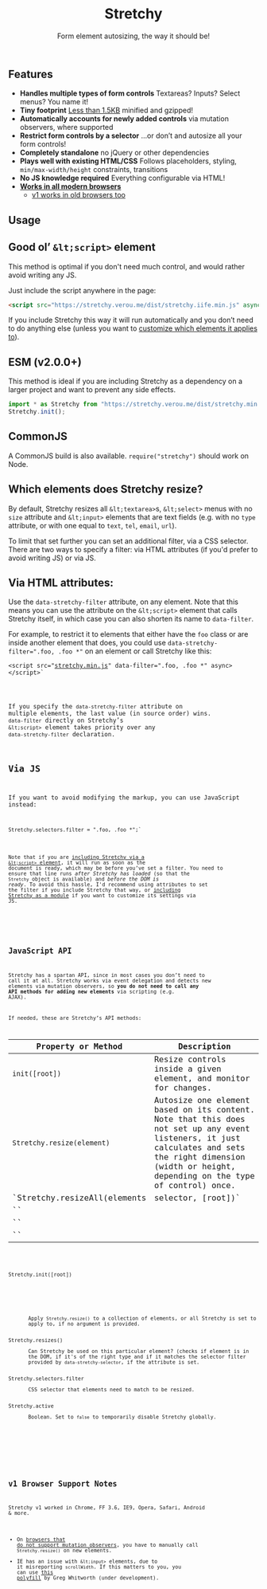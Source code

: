 <header>

# Stretchy

Form element autosizing, the way it should be!

</header>

<section>

# Features

- **Handles multiple types of form controls** Textareas? Inputs? Select menus? You name it!
- **Tiny footprint** [Less than 1.5KB](https://bundlephobia.com/package/stretchy@1.0.0) minified and gzipped!
- **Automatically accounts for newly added controls** via mutation observers, where supported
- **Restrict form controls by a selector** …or don’t and autosize all your form controls!
- **Completely standalone** no jQuery or other dependencies
- **Plays well with existing HTML/CSS** Follows placeholders, styling, `min/max-width/height` constraints, transitions
- **No JS knowledge required** Everything configurable via HTML!
- **[Works in all modern browsers](https://github.com/LeaVerou/stretchy/blob/main/.browserslistrc)**
	- [v1 works in old browsers too](#v1-browser-support)

</section>

<section id="usage">

# Usage

<section id="iife">

## Good ol’ `&lt;script>` element

This method is optimal if you don't need much control, and would rather avoid writing any JS.

Just include the script anywhere in the page:

```html
<script src="https://stretchy.verou.me/dist/stretchy.iife.min.js" async></script>
```

If you include Stretchy this way it will run automatically and you don’t need to do anything else (unless you want to [customize which elements it applies to](#filter)).

</section>

<section id="esm">

## ESM (v2.0.0+)

This method is ideal if you are including Stretchy as a dependency on a larger project and want to prevent any side effects.

```js
import * as Stretchy from "https://stretchy.verou.me/dist/stretchy.min.js";
Stretchy.init();
```

</section>

<section id="cjs">

## CommonJS

A CommonJS build is also available. `require("stretchy")` should work on Node.

</section>

</section>

<section id="filter">

# Which elements does Stretchy resize?

By default, Stretchy resizes all `&lt;textarea>`s, `&lt;select>` menus with no `size` attribute and `&lt;input>` elements that are text fields (e.g. with no `type` attribute, or with one equal to `text`, `tel`, `email`, `url`).

To limit that set further you can set an additional filter, via a CSS selector. There are two ways to specify a filter: via HTML attributes (if you'd prefer to avoid writing JS)
	or via JS.

## Via HTML attributes:

Use the `data-stretchy-filter` attribute, on any element. Note that this means you can use the attribute on the `&lt;script>` element that calls Stretchy itself, in which case you can also shorten its name to `data-filter`.

For example, to restrict it to elements that either have the `foo` class or are inside another element that does, you could use `data-stretchy-filter=".foo, .foo *"` on an element or call Stretchy like this:

<pre><code class="language-markup">&lt;script src="<a href="stretchy.min.js" download>stretchy.min.js</a>" data-filter=".foo, .foo *" async>&lt;/script>`</pre>

If you specify the `data-stretchy-filter` attribute on multiple elements, the last value (in source order) wins. `data-filter` directly on Stretchy’s `&lt;script>` element takes priority over any `data-stretchy-filter` declaration.

## Via JS

If you want to avoid modifying the markup, you can use JavaScript instead:

<pre><code class="language-javascript">Stretchy.selectors.filter = ".foo, .foo *";`</pre>

Note that if you are [including Stretchy via a `&lt;script>` element](#iife), it will run as soon as the document is ready, which may be before you’ve set a filter.
	You need to ensure that line runs <em>after Stretchy has loaded</em> (so that the `Stretchy` object is available) and <em>before the DOM is ready</em>.
	To avoid this hassle, I'd recommend using attributes to set the filter if you include Stretchy that way, or [including Stretchy as a module](#esm) if you want
		to customize its settings via JS.

</section>

<section id="api">

# JavaScript API

Stretchy has a spartan API, since in most cases you don’t need to call it at all. Stretchy works via event delegation and detects new elements via mutation observers, so <strong>you do not need to call any API methods for adding new elements</strong> via scripting (e.g. AJAX).

If needed, these are Stretchy’s API methods:

| Property or Method | Description |
|--------------------|-------------|
| `init([root])` | Resize controls inside a given element, and monitor for changes. |
| `Stretchy.resize(element)` | Autosize one element based on its content. Note that this does not set up any event listeners, it just calculates and sets the right dimension (width or height, depending on the type of control) once.
| `Stretchy.resizeAll(elements | selector, [root])` |  |
| `` |  |
| `` |  |
| `` |  |

<dl>

<dt>Stretchy.init([root])</dt>
<dd></dd>

<dt></dt>
<dd></dd>

<dt></dt>
<dd>Apply <code>Stretchy.resize()</code> to a collection of elements, or all Stretchy is set to apply to, if no argument is provided.</dd>

<dt>Stretchy.resizes()</dt>
<dd>Can Stretchy be used on this particular element? (checks if element is in the DOM, if it's of the right type and if it matches the selector filter provided by <code>data-stretchy-selector</code>, if the attribute is set.</dd>

<dt>Stretchy.selectors.filter</dt>
<dd>CSS selector that elements need to match to be resized.</dd>

<dt>Stretchy.active</dt>
<dd>Boolean. Set to <code>false</code> to temporarily disable Stretchy globally.</dd>

</dl>

</section>

<section id="v1-browser-support">

# v1 Browser Support Notes

Stretchy v1 worked in Chrome, FF 3.6, IE9, Opera, Safari, Android & more.

- On [browsers that do not support mutation observers](http://caniuse.com/#feat=mutationobserver), you have to manually call `Stretchy.resize()` on new elements.
- IE has an issue with `&lt;input>` elements, due to it misreporting `scrollWidth`. If this matters to you, you can use [this polyfill](https://github.com/gregwhitworth/scrollWidthPolyfill) by Greg Whitworth (under development).

</section>